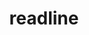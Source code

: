 ---
title: "readline"
layout: cache
categories: [package, develop-2023-06-11]
meta: {"versions": ["8.2"], "compilers": ["gcc@=11.1.0", "gcc@=11.3.0", "gcc@=12.1.0", "gcc@=7.3.1", "gcc@=7.5.0", "oneapi@=2023.1.0"], "oss": ["amzn2", "ubuntu18.04", "ubuntu20.04", "ubuntu22.04"], "platforms": ["linux"], "targets": ["aarch64", "neoverse_n1", "ppc64le", "x86_64", "x86_64_v3"], "stacks": ["aws-ahug", "aws-ahug-aarch64", "aws-isc", "aws-isc-aarch64", "aws-pcluster-icelake", "aws-pcluster-neoverse_n1", "aws-pcluster-neoverse_v1", "aws-pcluster-skylake", "build_systems", "data-vis-sdk", "e4s", "e4s-oneapi", "e4s-power", "gpu-tests", "ml-linux-x86_64-cpu", "ml-linux-x86_64-cuda", "ml-linux-x86_64-rocm", "radiuss", "radiuss-aws", "radiuss-aws-aarch64", "root", "tutorial"], "num_specs": 9, "num_specs_by_stack": {"root": 9, "aws-pcluster-neoverse_v1": 1, "aws-isc-aarch64": 2, "radiuss-aws-aarch64": 2, "aws-ahug-aarch64": 2, "aws-pcluster-neoverse_n1": 1, "e4s": 1, "data-vis-sdk": 1, "gpu-tests": 1, "e4s-oneapi": 1, "tutorial": 2, "ml-linux-x86_64-cuda": 1, "ml-linux-x86_64-rocm": 1, "ml-linux-x86_64-cpu": 1, "e4s-power": 1, "radiuss": 1, "build_systems": 1, "aws-ahug": 1, "aws-pcluster-icelake": 1, "aws-isc": 1, "radiuss-aws": 1, "aws-pcluster-skylake": 1}}
spec_details: [{"hash": "w4bvv7d323gvg7ue2eptqio34pxtch6m", "compiler": "gcc@=7.3.1", "versions": ["8.2"], "os": "amzn2", "platform": "linux", "target": "aarch64", "variants": ["build_system=autotools", "patches=bbf97f1"], "stacks": ["root", "aws-pcluster-neoverse_v1", "aws-isc-aarch64", "radiuss-aws-aarch64", "aws-ahug-aarch64", "aws-pcluster-neoverse_n1"], "size": "-", "tarball": "https://binaries.spack.io/develop-2023-06-11/build_cache/linux-amzn2-aarch64/gcc-7.3.1/readline-8.2/linux-amzn2-aarch64-gcc-7.3.1-readline-8.2-w4bvv7d323gvg7ue2eptqio34pxtch6m.spack"}, {"hash": "vd62xtrb6ohfln7a5xri5hmnrbioq45i", "compiler": "gcc@=11.1.0", "versions": ["8.2"], "os": "ubuntu20.04", "platform": "linux", "target": "x86_64_v3", "variants": ["build_system=autotools", "patches=bbf97f1"], "stacks": ["root", "e4s", "data-vis-sdk", "gpu-tests"], "size": "-", "tarball": "https://binaries.spack.io/develop-2023-06-11/build_cache/linux-ubuntu20.04-x86_64_v3/gcc-11.1.0/readline-8.2/linux-ubuntu20.04-x86_64_v3-gcc-11.1.0-readline-8.2-vd62xtrb6ohfln7a5xri5hmnrbioq45i.spack"}, {"hash": "azbxagt7z3vpoovzoapzob5q45cwrhdd", "compiler": "oneapi@=2023.1.0", "versions": ["8.2"], "os": "ubuntu20.04", "platform": "linux", "target": "x86_64", "variants": ["build_system=autotools", "patches=bbf97f1"], "stacks": ["root", "e4s-oneapi"], "size": "-", "tarball": "https://binaries.spack.io/develop-2023-06-11/build_cache/linux-ubuntu20.04-x86_64/oneapi-2023.1.0/readline-8.2/linux-ubuntu20.04-x86_64-oneapi-2023.1.0-readline-8.2-azbxagt7z3vpoovzoapzob5q45cwrhdd.spack"}, {"hash": "tddm2ffpgbcwobqdzn57di2n7oeqxryv", "compiler": "gcc@=11.3.0", "versions": ["8.2"], "os": "ubuntu22.04", "platform": "linux", "target": "x86_64_v3", "variants": ["build_system=autotools", "patches=bbf97f1"], "stacks": ["tutorial", "root", "ml-linux-x86_64-cuda", "ml-linux-x86_64-rocm", "ml-linux-x86_64-cpu"], "size": "-", "tarball": "https://binaries.spack.io/develop-2023-06-11/build_cache/linux-ubuntu22.04-x86_64_v3/gcc-11.3.0/readline-8.2/linux-ubuntu22.04-x86_64_v3-gcc-11.3.0-readline-8.2-tddm2ffpgbcwobqdzn57di2n7oeqxryv.spack"}, {"hash": "ujew23tkqjm5cnjllf7xc7cmix5jwc4w", "compiler": "gcc@=11.1.0", "versions": ["8.2"], "os": "ubuntu20.04", "platform": "linux", "target": "ppc64le", "variants": ["build_system=autotools", "patches=bbf97f1"], "stacks": ["root", "e4s-power"], "size": "-", "tarball": "https://binaries.spack.io/develop-2023-06-11/build_cache/linux-ubuntu20.04-ppc64le/gcc-11.1.0/readline-8.2/linux-ubuntu20.04-ppc64le-gcc-11.1.0-readline-8.2-ujew23tkqjm5cnjllf7xc7cmix5jwc4w.spack"}, {"hash": "qpo7flhul2567ukvxrj55gl7wiiyvzgt", "compiler": "gcc@=7.3.1", "versions": ["8.2"], "os": "amzn2", "platform": "linux", "target": "neoverse_n1", "variants": ["build_system=autotools", "patches=bbf97f1"], "stacks": ["root", "aws-ahug-aarch64", "aws-isc-aarch64", "radiuss-aws-aarch64"], "size": "-", "tarball": "https://binaries.spack.io/develop-2023-06-11/build_cache/linux-amzn2-neoverse_n1/gcc-7.3.1/readline-8.2/linux-amzn2-neoverse_n1-gcc-7.3.1-readline-8.2-qpo7flhul2567ukvxrj55gl7wiiyvzgt.spack"}, {"hash": "rp3t3kzqgmpn72z32afqqvd2akah7roa", "compiler": "gcc@=7.5.0", "versions": ["8.2"], "os": "ubuntu18.04", "platform": "linux", "target": "x86_64_v3", "variants": ["build_system=autotools", "patches=bbf97f1"], "stacks": ["root", "radiuss", "build_systems"], "size": "-", "tarball": "https://binaries.spack.io/develop-2023-06-11/build_cache/linux-ubuntu18.04-x86_64_v3/gcc-7.5.0/readline-8.2/linux-ubuntu18.04-x86_64_v3-gcc-7.5.0-readline-8.2-rp3t3kzqgmpn72z32afqqvd2akah7roa.spack"}, {"hash": "3nglscnufnqalectemlq5kg4dkunn2tf", "compiler": "gcc@=7.3.1", "versions": ["8.2"], "os": "amzn2", "platform": "linux", "target": "x86_64_v3", "variants": ["build_system=autotools", "patches=bbf97f1"], "stacks": ["aws-ahug", "root", "aws-pcluster-icelake", "aws-isc", "radiuss-aws", "aws-pcluster-skylake"], "size": "-", "tarball": "https://binaries.spack.io/develop-2023-06-11/build_cache/linux-amzn2-x86_64_v3/gcc-7.3.1/readline-8.2/linux-amzn2-x86_64_v3-gcc-7.3.1-readline-8.2-3nglscnufnqalectemlq5kg4dkunn2tf.spack"}, {"hash": "qypmr5gzibbe4zz37p2ztavg2q4yq35i", "compiler": "gcc@=12.1.0", "versions": ["8.2"], "os": "ubuntu22.04", "platform": "linux", "target": "x86_64_v3", "variants": ["build_system=autotools", "patches=bbf97f1"], "stacks": ["root", "tutorial"], "size": "-", "tarball": "https://binaries.spack.io/develop-2023-06-11/build_cache/linux-ubuntu22.04-x86_64_v3/gcc-12.1.0/readline-8.2/linux-ubuntu22.04-x86_64_v3-gcc-12.1.0-readline-8.2-qypmr5gzibbe4zz37p2ztavg2q4yq35i.spack"}]
---